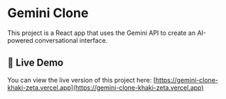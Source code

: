 # Gemini Clone

This project is a React app that uses the Gemini API to create an AI-powered conversational interface.

## 🚀 Live Demo
You can view the live version of this project here:
[https://gemini-clone-khaki-zeta.vercel.app](https://gemini-clone-khaki-zeta.vercel.app)
